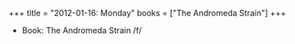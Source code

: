 +++
title = "2012-01-16: Monday"
books = ["The Andromeda Strain"]
+++


* Book: The Andromeda Strain /f/

